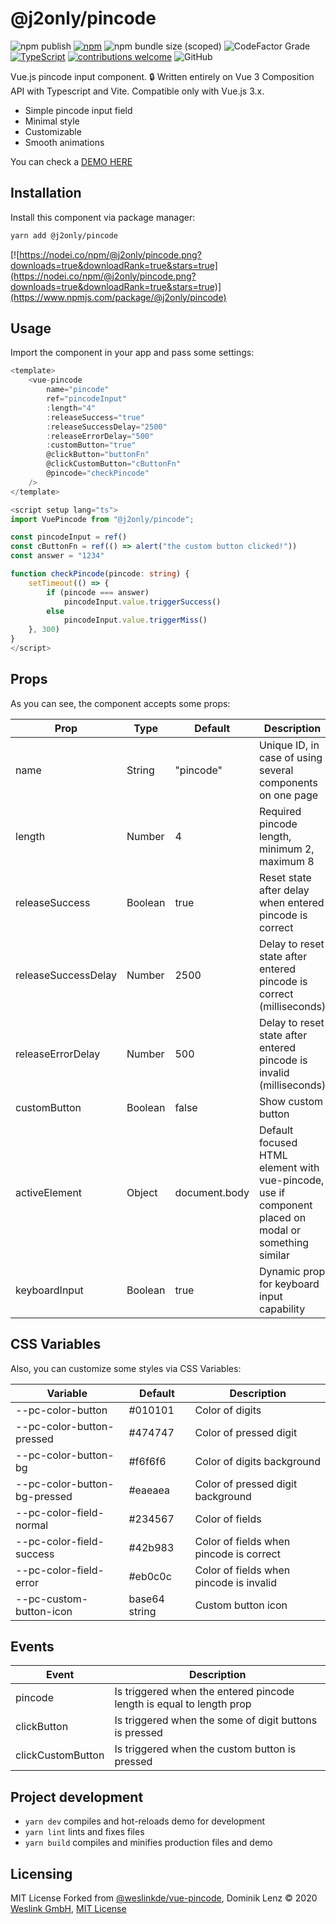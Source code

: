 # @j2only/pincode

 ![npm publish](https://github.com/j2only/pincode/actions/workflows/npm.yml/badge.svg) [![npm](https://img.shields.io/npm/v/@j2only/pincode.svg)](https://www.npmjs.com/package/@j2only/pincode) ![npm bundle size (scoped)](https://img.shields.io/bundlephobia/minzip/%40j2only/pincode) ![CodeFactor Grade](https://img.shields.io/codefactor/grade/github/j2only/pincode) [![TypeScript](https://img.shields.io/badge/%3C%2F%3E-TypeScript-%230074c1.svg)](https://www.typescriptlang.org/) [![contributions welcome](https://img.shields.io/badge/contributions-welcome-brightgreen.svg?style=flat)](https://github.com/j2only/pincode/issues) ![GitHub](https://img.shields.io/github/license/j2only/pincode)

Vue.js pincode input component. :lock:
Written entirely on Vue 3 Composition API with Typescript and Vite. Compatible only with Vue.js 3.x.

- Simple pincode input field
- Minimal style
- Customizable
- Smooth animations

You can check a [DEMO HERE](https://j2only.github.io/pincode/)

## Installation

Install this component via package manager:

```bash
yarn add @j2only/pincode
```

[![https://nodei.co/npm/@j2only/pincode.png?downloads=true&downloadRank=true&stars=true](https://nodei.co/npm/@j2only/pincode.png?downloads=true&downloadRank=true&stars=true)](https://www.npmjs.com/package/@j2only/pincode)

## Usage

Import the component in your app and pass some settings:

```typescript
<template>
    <vue-pincode
        name="pincode"
        ref="pincodeInput"
        :length="4"
        :releaseSuccess="true"
        :releaseSuccessDelay="2500"
        :releaseErrorDelay="500"
        :customButton="true"
        @clickButton="buttonFn"
        @clickCustomButton="cButtonFn"
        @pincode="checkPincode"
    />
</template>

<script setup lang="ts">
import VuePincode from "@j2only/pincode";

const pincodeInput = ref()
const cButtonFn = ref(() => alert("the custom button clicked!"))
const answer = "1234"

function checkPincode(pincode: string) {
    setTimeout(() => {
        if (pincode === answer)
            pincodeInput.value.triggerSuccess()
        else
            pincodeInput.value.triggerMiss()
    }, 300)
}
</script>
```

## Props

As you can see, the component accepts some props:

| Prop                | Type    | Default       | Description                                                                                          |
| ------------------- | ------- | ------------- | ---------------------------------------------------------------------------------------------------- |
| name                | String  | "pincode"     | Unique ID, in case of using several components on one page                                           |
| length              | Number  | 4             | Required pincode length, minimum 2, maximum 8                                                        |
| releaseSuccess      | Boolean | true          | Reset state after delay when entered pincode is correct                                              |
| releaseSuccessDelay | Number  | 2500          | Delay to reset state after entered pincode is correct (milliseconds)                                 |
| releaseErrorDelay   | Number  | 500           | Delay to reset state after entered pincode is invalid (milliseconds)                                 |
| customButton        | Boolean | false         | Show custom button                                                                                   |
| activeElement       | Object  | document.body | Default focused HTML element with vue-pincode, use if component placed on modal or something similar |
| keyboardInput       | Boolean | true          | Dynamic prop for keyboard input capability                                                           |

## CSS Variables

Also, you can customize some styles via CSS Variables:

| Variable                     | Default       | Description                             |
| ---------------------------- | ------------- | --------------------------------------- |
| --pc-color-button            | #010101       | Color of digits                         |
| --pc-color-button-pressed    | #474747       | Color of pressed digit                  |
| --pc-color-button-bg         | #f6f6f6       | Color of digits background              |
| --pc-color-button-bg-pressed | #eaeaea       | Color of pressed digit background       |
| --pc-color-field-normal      | #234567       | Color of fields                         |
| --pc-color-field-success     | #42b983       | Color of fields when pincode is correct |
| --pc-color-field-error       | #eb0c0c       | Color of fields when pincode is invalid |
| --pc-custom-button-icon      | base64 string | Custom button icon                      |

## Events

| Event             | Description                                                          |
| ----------------- | -------------------------------------------------------------------- |
| pincode           | Is triggered when the entered pincode length is equal to length prop |
| clickButton       | Is triggered when the some of digit buttons is pressed               |
| clickCustomButton | Is triggered when the custom button is pressed                       |

## Project development

- `yarn dev` compiles and hot-reloads demo for development
- `yarn lint` lints and fixes files
- `yarn build` compiles and minifies production files and demo

## Licensing

MIT License
Forked from [@weslinkde/vue-pincode](https://github.com/weslinkde/vue-pincode), Dominik Lenz :copyright: 2020 [Weslink GmbH](https://weslink.de), [MIT License](LICENSE)
